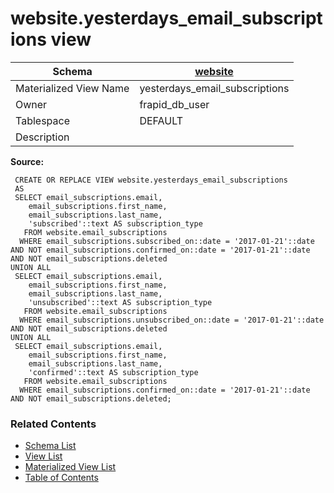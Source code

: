 # website.yesterdays_email_subscriptions view

| Schema | [website](../../schemas/website.md) |
| ------ | ----------------------------------------------- |
| Materialized View Name | yesterdays_email_subscriptions |
| Owner | frapid_db_user |
| Tablespace | DEFAULT |
| Description |  |

**Source:**

```plpgsql
 CREATE OR REPLACE VIEW website.yesterdays_email_subscriptions
 AS
 SELECT email_subscriptions.email,
    email_subscriptions.first_name,
    email_subscriptions.last_name,
    'subscribed'::text AS subscription_type
   FROM website.email_subscriptions
  WHERE email_subscriptions.subscribed_on::date = '2017-01-21'::date AND NOT email_subscriptions.confirmed_on::date = '2017-01-21'::date AND NOT email_subscriptions.deleted
UNION ALL
 SELECT email_subscriptions.email,
    email_subscriptions.first_name,
    email_subscriptions.last_name,
    'unsubscribed'::text AS subscription_type
   FROM website.email_subscriptions
  WHERE email_subscriptions.unsubscribed_on::date = '2017-01-21'::date AND NOT email_subscriptions.deleted
UNION ALL
 SELECT email_subscriptions.email,
    email_subscriptions.first_name,
    email_subscriptions.last_name,
    'confirmed'::text AS subscription_type
   FROM website.email_subscriptions
  WHERE email_subscriptions.confirmed_on::date = '2017-01-21'::date AND NOT email_subscriptions.deleted;
```


### Related Contents
* [Schema List](../../schemas.md)
* [View List](../../views.md)
* [Materialized View List](../../materialized-views.md)
* [Table of Contents](../../README.md)

